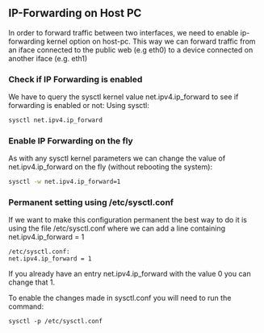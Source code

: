 ## IP-Forwarding on Host PC


In order to forward traffic between two interfaces, we need to enable ip-forwarding kernel option on host-pc.
This way we can forward traffic from an iface connected to the public web (e.g eth0)
to a device connected on another iface (e.g. eth1)

### Check if IP Forwarding is enabled
We have to query the sysctl kernel value net.ipv4.ip_forward to see if forwarding is enabled or not: Using sysctl:

```bash
sysctl net.ipv4.ip_forward
```

### Enable IP Forwarding on the fly
As with any sysctl kernel parameters we can change the value of net.ipv4.ip_forward on the fly (without rebooting the system):

```bash
sysctl -w net.ipv4.ip_forward=1
```

### Permanent setting using /etc/sysctl.conf
If we want to make this configuration permanent the best way to do it is using the file
/etc/sysctl.conf where we can add a line containing net.ipv4.ip_forward = 1

```
/etc/sysctl.conf:
net.ipv4.ip_forward = 1
```

If you already have an entry net.ipv4.ip_forward with the value 0 you can change that 1.

To enable the changes made in sysctl.conf you will need to run the command:

```
sysctl -p /etc/sysctl.conf
```



